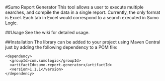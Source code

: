 #Sumo Report Generator
This tool allows a user to execute multiple searches, and compile the data in a single report.  Currently, the only format is Excel.  Each tab in Excel would correspond to a search executed in Sumo Logic.

##Usage
See the wiki for detailed usage.

##Installation
The library can be added to your project using Maven Central just by adding the following dependency to a POM file:

```
<dependency>
  <groupId>com.sumologic</groupId>
  <artifactId>sumo-report-generator</artifactId>
  <version>1.1.1</version>
</dependency>
```